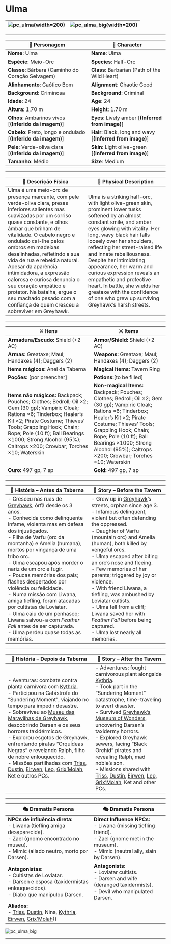 # Ulma


| ![pc_ulma](assets/pc/pc_ulma.png){width=200} | ![pc_ulma_big](assets/pc/pc_ulma_big.png){width=200} |
| ---------------------------------------------- | ---------------------------------------------- |

---

| **🧙 Personagem**                | **🧙 Character**               |
| -------------------------------- | ------------------------------ |
| **Nome**: Ulma        | **Name**:  Ulma      |
| **Espécie**:  Meio-Orc    | **Species**:  Half-Orc   |
| **Classe**:  Bárbara (Caminho do Coração Selvagem) | **Class**:  Barbarian (Path of the Wild Heart)     |
| **Alinhamento**: Caótico Bom | **Alignment**: Chaotic Good  |
| **Background**: Criminosa  | **Background**: Criminal |
| **Idade**: 24       | **Age**: 24        |
| **Altura**: 1,70 m      | **Height**: 1.70 m     |
| **Olhos**: Ambarinos vivos [**(Inferido da imagem)**]       | **Eyes**: Lively amber [**(Inferred from image)**]        |
| **Cabelo**: Preto, longo e ondulado [**(Inferido da imagem)**]       | **Hair**: Black, long and wavy [**(Inferred from image)**]       |
| **Pele**: Verde-oliva clara [**(Inferido da imagem)**]       | **Skin**: Light olive-green [**(Inferred from image)**]       |
| **Tamanho**:  Médio    | **Size**:  Medium      |

---

| **📜 Descrição Física** | **📜 Physical Description** |
| ----------------------- | --------------------------- |
| Ulma é uma meio-orc de presença marcante, com pele verde-oliva clara, presas inferiores salientes mas suavizadas por um sorriso quase constante, e olhos âmbar que brilham de vitalidade. O cabelo negro e ondulado cai-lhe pelos ombros em madeixas desalinhadas, refletindo a sua vida de rua e rebeldia natural. Apesar da aparência intimidadora, a expressão calorosa e curiosa denuncia o seu coração empático e protetor. Na batalha, ergue o seu machado pesado com a confiança de quem cresceu a sobreviver em Greyhawk. | Ulma is a striking half-orc, with light olive-green skin, prominent lower tusks softened by an almost constant smile, and amber eyes glowing with vitality. Her long, wavy black hair falls loosely over her shoulders, reflecting her street-raised life and innate rebelliousness. Despite her intimidating appearance, her warm and curious expression reveals an empathetic and protective heart. In battle, she wields her greataxe with the confidence of one who grew up surviving Greyhawk’s harsh streets. |

---

| **⚔️ Itens**             | **⚔️ Items**                         |
| ---------------------- | ------------------------------ |
| **Armadura/Escudo:** Shield (+2 AC) | **Armor/Shield:** Shield (+2 AC)  |
| **Armas:** Greataxe; Maul; Handaxes (4); Daggers (2) | **Weapons:** Greataxe; Maul; Handaxes (4); Daggers (2) |
| **Items mágicos:** Anel da Taberna | **Magical Items:** Tavern Ring |
| **Poções:** [por preencher] |**Potions:**[to be filled] |
| **Items não mágicos:** Backpack; Pouches; Clothes; Bedroll; Oil ×2; Gem (30 gp); Vampiric Cloak; Rations ×6; Tinderbox; Healer’s Kit ×2; Pirate Costume; Thieves’ Tools; Grappling Hook; Chain; Rope; Pole (10 ft); Ball Bearings ×1000; Strong Alcohol (95%); Caltrops ×200; Crowbar; Torches ×10; Waterskin | **Non-magical Items:** Backpack; Pouches; Clothes; Bedroll; Oil ×2; Gem (30 gp); Vampiric Cloak; Rations ×6; Tinderbox; Healer’s Kit ×2; Pirate Costume; Thieves’ Tools; Grappling Hook; Chain; Rope; Pole (10 ft); Ball Bearings ×1000; Strong Alcohol (95%); Caltrops ×200; Crowbar; Torches ×10; Waterskin |
| **Ouro:** 497 gp, 7 sp | **Gold:** 497 gp, 7 sp |

---

| **📖 História – Antes da Taberna** | **📖 Story – Before the Tavern** |
| ---------------------------------- | -------------------------------- |
| - Cresceu nas ruas de [Greyhawk](../locations/cidade_de_greyhawk.md), órfã desde os 3 anos.<br>- Conhecida como delinquente infame, violenta mas em defesa dos injustiçados.<br>- Filha de Varfu (orc da montanha) e Amelia (humana), mortos por vingança de uma tribo orc.<br>- Ulma escapou após morder o nariz de um orc e fugir.<br>- Poucas memórias dos pais; flashes despertados por violência ou felicidade.<br>- Numa missão com Liwana, amiga tiefling, foram atacadas por cultistas de Loviatar.<br>- Ulma caiu de um penhasco; Liwana salvou-a com *Feather Fall* antes de ser capturada.<br>- Ulma perdeu quase todas as memórias. | - Grew up in [Greyhawk](../locations/cidade_de_greyhawk.md)’s streets, orphan since age 3.<br>- Infamous delinquent, violent but often defending the oppressed.<br>- Daughter of Varfu (mountain orc) and Amelia (human), both killed by vengeful orcs.<br>- Ulma escaped after biting an orc’s nose and fleeing.<br>- Few memories of her parents; triggered by joy or violence.<br>- With friend Liwana, a tiefling, was ambushed by Loviatar cultists.<br>- Ulma fell from a cliff; Liwana saved her with *Feather Fall* before being captured.<br>- Ulma lost nearly all memories. |

---

| **📖 História – Depois da Taberna** | **📖 Story – After the Tavern** |
| ----------------------------------- | -------------------------------- |
| - Aventuras: combate contra planta carnívora com [Kythria](../npc/kythria.md).<br>- Participou na Catástrofe do “Sundering Moment”, viajando no tempo para impedir desastre.<br>- Sobreviveu ao [Museu das Maravilhas de Greyhawk](../locations/museu_das_maravilhas.md), descobrindo Darsen e os seus horrores taxidérmicos.<br>- Explorou esgotos de Greyhawk, enfrentando piratas “Orquídeas Negras” e revelando Ralph, filho de nobre enlouquecido.<br>- Missões partilhadas com [Triss](docs/pc/-/pc_triss_merrill.md), [Dustin](docs/dm/-/pc/pc_dustin_thorne.md), [Eirwen](docs/pc/-/pc_eirwen.md), [Leo](docs/pc/-/pc_leo.md), [Grix’Molah](docs/pc/-/pc_grix_molah.md), Ket e outros PCs. | - Adventures: fought carnivorous plant alongside [Kythria](../npc/kythria.md).<br>- Took part in the “Sundering Moment” catastrophe, time-traveling to avert disaster.<br>- Survived [Greyhawk’s Museum of Wonders](../locations/museu_das_maravilhas.md), uncovering Darsen’s taxidermy horrors.<br>- Explored Greyhawk sewers, facing “Black Orchid” pirates and revealing Ralph, mad noble’s son.<br>- Missions shared with [Triss](docs/pc/-/pc_triss_merrill.md), [Dustin](docs/dm/-/pc/pc_dustin_thorne.md), [Eirwen](docs/pc/-/pc_eirwen.md), [Leo](docs/pc/-/pc_leo.md), [Grix’Molah](docs/pc/-/pc_grix_molah.md), Ket and other PCs. |

---

| **🎭 Dramatis Persona** | **🎭 Dramatis Persona**     |
| ---------------------------------------------------------- | ---------------------------------------------------- |
| **NPCs de influência direta:**  <br>- Liwana (tiefling amiga desaparecida).<br>- Zael (gnomo encontrado no museu).<br>- Mimic (aliado neutro, morto por Darsen). | **Direct Influence NPCs:**  <br>- Liwana (missing tiefling friend).<br>- Zael (gnome met in the museum).<br>- Mimic (neutral ally, slain by Darsen).   |
| **Antagonistas:**  <br>- Cultistas de Loviatar.<br>- Darsen e esposa (taxidermistas enlouquecidos).<br>- Diabo que manipulou Darsen.<br> | **Antagonists:**  <br>- Loviatar cultists.<br>- Darsen and wife (deranged taxidermists).<br>- Devil who manipulated Darsen.   |
| **Aliados:**  <br>- [Triss](docs/pc/-/pc_triss_merrill.md), [Dustin](docs/dm/-/pc/pc_dustin_thorne.md), Nina, [Kythria](../npc/kythria.md), [Eirwen](docs/pc/-/pc_eirwen.md), [Grix’Molah](../pc/pc_grix_)_)_)

![pc_ulma_big](assets/pc/pc_ulma_big.png)

---
